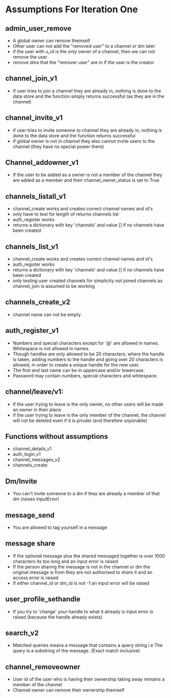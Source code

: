# Assumptions For Iteration One

## admin_user_remove

- A global owner can remove themself
- Other user can not add the "removed user" to a channel or dm later
- if the user with u_id is the only owner of a channel, then we can not remove the user
- remove dms that the "remover user" are in if the user is the creator

## channel_join_v1

- if user tries to join a channel they are already in, nothing is done to the data store and the function simply returns successful (as they are in the channel)

## channel_invite_v1

- if user tries to invite someone to channel they are already in, nothing is done to the data store and the function returns successful
- if global owner is not in channel they also cannot invite users to the channel (they have no special power there)

## Channel_addowner_v1

- If the user to be added as a owner is not a member of the channel they are added as a member and their channel_owner_status is set to True

## channels_listall_v1

- channel_create works and creates correct channel names and id's
- only have to test for length of returns channels list
- auth_register works
- returns a dictionary with key 'channels' and value [] if no channels have been created

## channels_list_v1

- channel_create works and creates correct channel names and id's
- auth_register works
- returns a dictionary with key 'channels' and value [] if no channels have been created
- only testing user created channels for simplicity not joined channels as channel_join is assumed to be working

## channels_create_v2

- channel name can not be empty

## auth_register_v1

- Numbers and special characters except for '@' are allowed in names. Whitespace is not allowed in names.
- Though handles are only allowed to be 20 characters, where the handle is taken, adding numbers to the handle and going over 20 characters is allowed, in order to create a unique handle for the new user.
- The first and last name can be in uppercase and/or lowercase.
- Password may contain numbers, special characters and whitespace.

## channel/leave/v1:

- if the user trying to leave is the only owner, no other users will be made an owner in their place
- if the user trying to leave is the only member of the channel, the channel will not be deleted even if it is private (and therefore unjoinable)

## Functions without assumptions

- channel_details_v1
- auth_login_v1
- channel_messages_v2
- channels_create

## Dm/Invite

- You can't invite someone to a dm if they are already a member of that dm (raises InputError)

## message_send

- You are allowed to tag yourself in a message

## message share

- If the optional message plus the shared messaged together is over 1000 characters its too long and an input error is raised
- If the person sharing the message is not in the channel or dm the original message is from they are not authorised to share it and an access error is raised
- If either channel_id or dm_id is not -1 an input error will be raised

## user_profile_sethandle

- If you try to 'change' your handle to what it already is input error is raised (because the handle already exists)

## search_v2

- Matched queries means a message that contains a query string i.e The query is a substring of the message. (Exact match inclusive)

## channel_removeowner

- User id of the user who is having their ownership taking away remains a member of the channel
- Channel owner can remove their ownership themself

